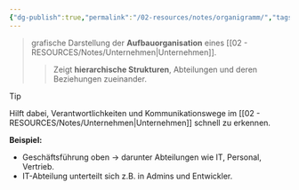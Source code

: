 ```yaml
---
{"dg-publish":true,"permalink":"/02-resources/notes/organigramm/","tags":["GFN/prüfungsrelevant/AP1/vorbereitung"],"noteIcon":"","updated":"2025-07-12T13:31:41.000+02:00"}
---
```


>grafische Darstellung der **Aufbauorganisation** eines [[02 - RESOURCES/Notes/Unternehmen\|Unternehmen]]. 
>>Zeigt **hierarchische Strukturen**, Abteilungen und deren Beziehungen zueinander.


> [!tip]  
> Hilft dabei, Verantwortlichkeiten und Kommunikationswege im [[02 - RESOURCES/Notes/Unternehmen\|Unternehmen]] schnell zu erkennen.

**Beispiel:**

- Geschäftsführung oben → darunter Abteilungen wie IT, Personal, Vertrieb.
- IT-Abteilung unterteilt sich z.B. in Admins und Entwickler.